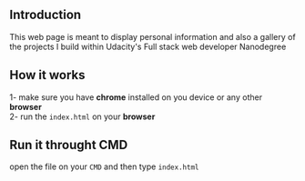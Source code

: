 ## Introduction 

This web page is meant to display personal information and also a gallery of the projects I build within Udacity's Full stack web developer Nanodegree 

## How it works 

1- make sure you have **chrome** installed on you device or any other **browser**  
2- run the `index.html` on your **browser**
 
## Run it throught CMD 

open the file on your `CMD` and then type `index.html`
